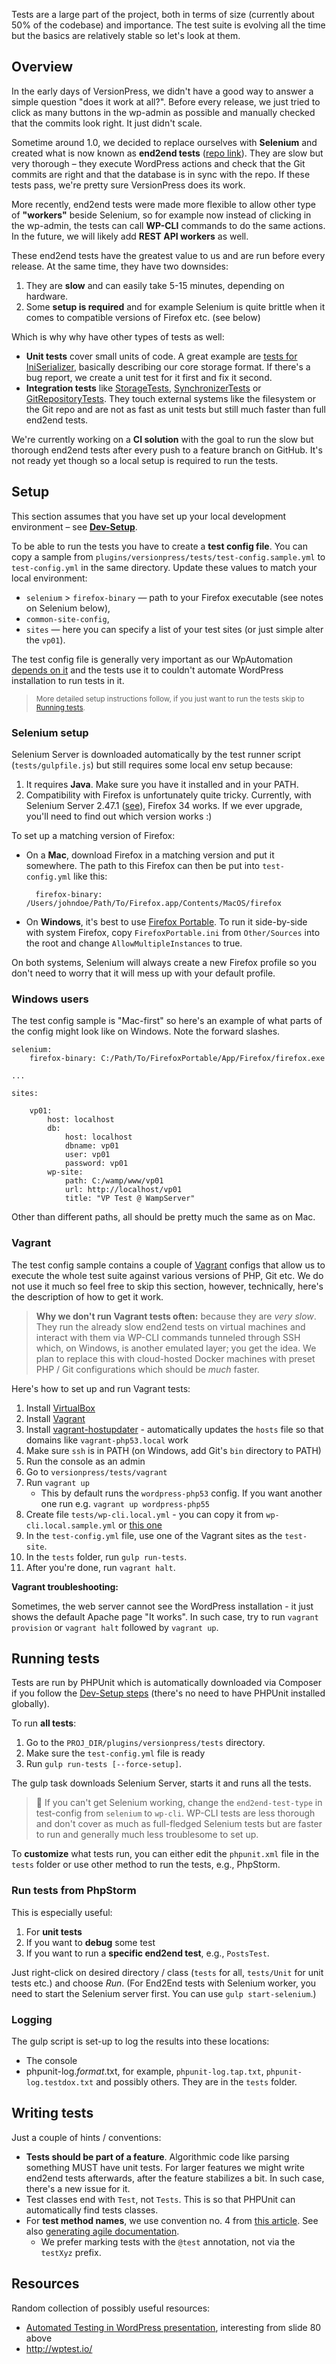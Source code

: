 Tests are a large part of the project, both in terms of size (currently about 50% of the codebase) and importance. The test suite is evolving all the time but the basics are relatively stable so let's look at them.


## Overview

In the early days of VersionPress, we didn't have a good way to answer a simple question "does it work at all?". Before every release, we just tried to click as many buttons in the wp-admin as possible and manually checked that the commits look right. It just didn't scale.

Sometime around 1.0, we decided to replace ourselves with **Selenium** and created what is now known as **end2end tests** ([repo link](https://github.com/versionpress/versionpress/tree/master/plugins/versionpress/tests/End2End)). They are slow but very thorough – they execute WordPress actions and check that the Git commits are right and that the database is in sync with the repo. If these tests pass, we're pretty sure VersionPress does its work.

More recently, end2end tests were made more flexible to allow other type of **"workers"** beside Selenium, so for example now instead of clicking in the wp-admin, the tests can call **WP-CLI** commands to do the same actions. In the future, we will likely add **REST API workers** as well.

These end2end tests have the greatest value to us and are run before every release. At the same time, they have two downsides:

1. They are **slow** and can easily take 5-15 minutes, depending on hardware.
2. Some **setup is required** and for example Selenium is quite brittle when it comes to compatible versions of Firefox etc. (see below)

Which is why why have other types of tests as well:

- **Unit tests** cover small units of code. A great example are [tests for IniSerializer](https://github.com/versionpress/versionpress/blob/master/plugins/versionpress/tests/Unit/IniSerializerTest.php), basically describing our core storage format. If there's a bug report, we create a unit test for it first and fix it second.
- **Integration tests** like [StorageTests](https://github.com/versionpress/versionpress/tree/master/plugins/versionpress/tests/StorageTests), [SynchronizerTests](https://github.com/versionpress/versionpress/tree/master/plugins/versionpress/tests/SynchronizerTests) or [GitRepositoryTests](https://github.com/versionpress/versionpress/tree/master/plugins/versionpress/tests/GitRepositoryTests). They touch external systems like the filesystem or the Git repo and are not as fast as unit tests but still much faster than full end2end tests.

We're currently working on a **CI solution** with the goal to run the slow but thorough end2end tests after every push to a feature branch on GitHub. It's not ready yet though so a local setup is required to run the tests. 


## Setup

This section assumes that you have set up your local development environment – see [**Dev-Setup**](https://github.com/versionpress/versionpress/blob/master/docs/Dev-Setup.md).

To be able to run the tests you have to create a **test config file**. You can copy a sample from `plugins/versionpress/tests/test-config.sample.yml` to `test-config.yml` in the same directory. Update these values to match your local environment:

 - `selenium` > `firefox-binary` — path to your Firefox executable (see notes on Selenium below),
 - `common-site-config`,
 - `sites` — here you can specify a list of your test sites (or just simple alter the `vp01`). 

The test config file is generally very important as our WpAutomation [depends on it](./Dev-Setup.md#wpautomation-setup) and the tests use it to couldn't automate WordPress installation to run tests in it.

> <small>More detailed setup instructions follow, if you just want to run the tests skip to [Running tests](#running-tests).</small>

### Selenium setup

Selenium Server is downloaded automatically by the test runner script (`tests/gulpfile.js`) but still requires some local env setup because:

1. It requires **Java**. Make sure you have it installed and in your PATH.
2. Compatibility with Firefox is unfortunately quite tricky. Currently, with Selenium Server 2.47.1 ([see](https://github.com/versionpress/versionpress/blob/ddde14c44752ba678d6db7dde575bd92c1305dda/plugins/versionpress/tests/gulpfile.js#L46)), Firefox 34 works. If we ever upgrade, you'll need to find out which version works :)

To set up a matching version of Firefox:

- On a **Mac**, download Firefox in a matching version and put it somewhere. The path to this Firefox can then be put into `test-config.yml` like this:

        firefox-binary: /Users/johndoe/Path/To/Firefox.app/Contents/MacOS/firefox
        
- On **Windows**, it's best to use [Firefox Portable](http://portableapps.com/apps/internet/firefox_portable). To run it side-by-side with system Firefox, copy `FirefoxPortable.ini` from `Other/Sources` into the root and change `AllowMultipleInstances` to true.

On both systems, Selenium will always create a new Firefox profile so you don't need to worry that it will mess up with your default profile.


### Windows users

The test config sample is "Mac-first" so here's an example of what parts of the config might look like on Windows. Note the forward slashes.


```
selenium:
    firefox-binary: C:/Path/To/FirefoxPortable/App/Firefox/firefox.exe

...

sites:

    vp01:
        host: localhost
        db:
            host: localhost
            dbname: vp01
            user: vp01
            password: vp01
        wp-site:
            path: C:/wamp/www/vp01
            url: http://localhost/vp01
            title: "VP Test @ WampServer"
```

Other than different paths, all should be pretty much the same as on Mac.


### Vagrant

The test config sample contains a couple of [Vagrant](https://www.vagrantup.com/) configs that allow us to execute the whole test suite against various versions of PHP, Git etc. We do not use it much so feel free to skip this section, however, technically, here's the description of how to get it work. 

> **Why we don't run Vagrant tests often:** because they are *very slow*. They run the already slow end2end tests on virtual machines and interact with them via WP-CLI commands tunneled through SSH which, on Windows, is another emulated layer; you get the idea. We plan to replace this with cloud-hosted Docker machines with preset PHP / Git configurations which should be *much* faster.

Here's how to set up and run Vagrant tests:

1.  Install [VirtualBox](https://www.virtualbox.org/ "https://www.virtualbox.org/")
2.  Install [Vagrant](https://www.vagrantup.com/ "https://www.vagrantup.com/")
3.  Install [vagrant-hostupdater](https://github.com/cogitatio/vagrant-hostsupdater "https://github.com/cogitatio/vagrant-hostsupdater") - automatically updates the `hosts` file so that domains like `vagrant-php53.local` work
4.  Make sure `ssh` is in PATH (on Windows, add Git's `bin` directory to PATH)
5.  Run the console as an admin
6.  Go to `versionpress/tests/vagrant`
7.  Run `vagrant up`
    *   This by default runs the `wordpress-php53` config. If you want another one run e.g. `vagrant up wordpress-php55`
8.  Create file `tests/wp-cli.local.yml` - you can copy it from `wp-cli.local.sample.yml` or [this one](https://github.com/xwp/wp-cli-ssh/blob/master/wp-cli.sample.yml)
9.  In the `test-config.yml` file, use one of the Vagrant sites as the `test-site`.
10.  In the `tests` folder, run `gulp run-tests`.
11.  After you're done, run `vagrant halt`.

**Vagrant troubleshooting:**

Sometimes, the web server cannot see the WordPress installation - it just shows the default Apache page "It works". In such case, try to run `vagrant provision` or `vagrant halt` followed by `vagrant up`.



## Running tests

Tests are run by PHPUnit which is automatically downloaded via Composer if you follow the [Dev-Setup steps](./Dev-Setup.md) (there's no need to have PHPUnit installed globally).

To run **all tests**:

1. Go to the `PROJ_DIR/plugins/versionpress/tests` directory.
2. Make sure the `test-config.yml` file is ready
3. Run `gulp run-tests [--force-setup]`.

The gulp task downloads Selenium Server, starts it and runs all the tests.

> :toilet: If you can't get Selenium working, change the `end2end-test-type` in test-config from `selenium` to `wp-cli`. WP-CLI tests are less thorough and don't cover as much as full-fledged Selenium tests but are faster to run and generally much less troublesome to set up.

To **customize** what tests run, you can either edit the `phpunit.xml` file in the `tests` folder or use other method to run the tests, e.g., PhpStorm.


### Run tests from PhpStorm

This is especially useful:

1. For **unit tests**
2. If you want to **debug** some test
3. If you want to run a **specific end2end test**, e.g., `PostsTest`.

Just right-click on desired directory / class (`tests` for all, `tests/Unit` for unit tests etc.) and choose *Run*. (For End2End tests with Selenium worker, you need to start the Selenium server first. You can use `gulp start-selenium`.)


### Logging

The gulp script is set-up to log the results into these locations:

- The console
- phpunit-log.*format*.txt, for example, `phpunit-log.tap.txt`, `phpunit-log.testdox.txt` and possibly others. They are in the `tests` folder. 


## Writing tests

Just a couple of hints / conventions:

- **Tests should be part of a feature**. Algorithmic code like parsing something MUST have unit tests. For larger features we might write end2end tests afterwards, after the feature stabilizes a bit. In such case, there's a new issue for it.
- Test classes end with `Test`, not `Tests`. This is so that PHPUnit can automatically find tests classes.
- For **test method names**, we use convention no. 4 from [this article](https://dzone.com/articles/7-popular-unit-test-naming). See also [generating agile documentation](https://phpunit.de/manual/current/en/other-uses-for-tests.html#other-uses-for-tests.agile-documentation).
    - We prefer marking tests with the `@test` annotation, not via the `testXyz` prefix.


## Resources

Random collection of possibly useful resources:


- [Automated Testing in WordPress presentation](http://www.slideshare.net/ptahdunbar/automated-testing-in-wordpress-really), interesting from slide 80 above
- http://wptest.io/
